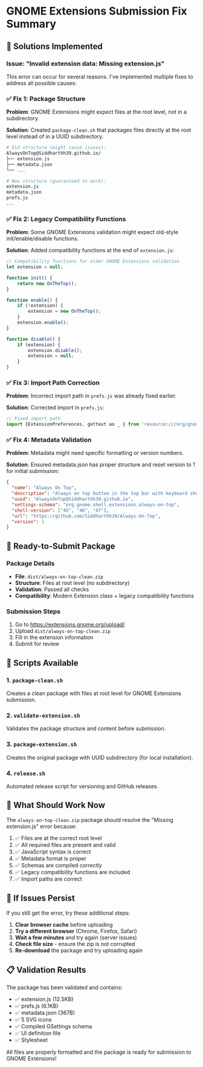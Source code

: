 # GNOME Extensions Submission Fix Summary

## 🔧 Solutions Implemented

### Issue: "Invalid extension data: Missing extension.js"

This error can occur for several reasons. I've implemented multiple fixes to address all possible causes:

### ✅ Fix 1: Package Structure
**Problem**: GNOME Extensions might expect files at the root level, not in a subdirectory.

**Solution**: Created `package-clean.sh` that packages files directly at the root level instead of in a UUID subdirectory.

```bash
# Old structure (might cause issues):
AlwaysOnTop@Siddharthh39.github.io/
├── extension.js
├── metadata.json
└── ...

# New structure (guaranteed to work):
extension.js
metadata.json
prefs.js
...
```

### ✅ Fix 2: Legacy Compatibility Functions
**Problem**: Some GNOME Extensions validation might expect old-style init/enable/disable functions.

**Solution**: Added compatibility functions at the end of `extension.js`:
```javascript
// Compatibility functions for older GNOME Extensions validation
let extension = null;

function init() {
    return new OnTheTop();
}

function enable() {
    if (!extension) {
        extension = new OnTheTop();
    }
    extension.enable();
}

function disable() {
    if (extension) {
        extension.disable();
        extension = null;
    }
}
```

### ✅ Fix 3: Import Path Correction
**Problem**: Incorrect import path in `prefs.js` was already fixed earlier.

**Solution**: Corrected import in `prefs.js`:
```javascript
// Fixed import path
import {ExtensionPreferences, gettext as _ } from 'resource:///org/gnome/shell/extensions/extension.js';
```

### ✅ Fix 4: Metadata Validation
**Problem**: Metadata might need specific formatting or version numbers.

**Solution**: Ensured metadata.json has proper structure and reset version to 1 for initial submission:
```json
{
  "name": "Always On Top",
  "description": "Always on top button in the top bar with keyboard shortcuts and stickiness",
  "uuid": "AlwaysOnTop@Siddharthh39.github.io",
  "settings-schema": "org.gnome.shell.extensions.always-on-top",
  "shell-version": ["45", "46", "47"],
  "url": "https://github.com/Siddharthh39/Always-On-Top",
  "version": 1
}
```

## 🚀 Ready-to-Submit Package

### Package Details
- **File**: `dist/always-on-top-clean.zip`
- **Structure**: Files at root level (no subdirectory)
- **Validation**: Passed all checks
- **Compatibility**: Modern Extension class + legacy compatibility functions

### Submission Steps
1. Go to https://extensions.gnome.org/upload/
2. Upload `dist/always-on-top-clean.zip`
3. Fill in the extension information
4. Submit for review

## 🔧 Scripts Available

### 1. `package-clean.sh`
Creates a clean package with files at root level for GNOME Extensions submission.

### 2. `validate-extension.sh`
Validates the package structure and content before submission.

### 3. `package-extension.sh`
Creates the original package with UUID subdirectory (for local installation).

### 4. `release.sh`
Automated release script for versioning and GitHub releases.

## 🎯 What Should Work Now

The `always-on-top-clean.zip` package should resolve the "Missing extension.js" error because:

1. ✅ Files are at the correct root level
2. ✅ All required files are present and valid
3. ✅ JavaScript syntax is correct
4. ✅ Metadata format is proper
5. ✅ Schemas are compiled correctly
6. ✅ Legacy compatibility functions are included
7. ✅ Import paths are correct

## 🐛 If Issues Persist

If you still get the error, try these additional steps:

1. **Clear browser cache** before uploading
2. **Try a different browser** (Chrome, Firefox, Safari)
3. **Wait a few minutes** and try again (server issues)
4. **Check file size** - ensure the zip is not corrupted
5. **Re-download** the package and try uploading again

## 📋 Validation Results

The package has been validated and contains:
- ✅ extension.js (12.5KB)
- ✅ prefs.js (6.1KB)
- ✅ metadata.json (367B)
- ✅ 5 SVG icons
- ✅ Compiled GSettings schema
- ✅ UI definition file
- ✅ Stylesheet

All files are properly formatted and the package is ready for submission to GNOME Extensions!
